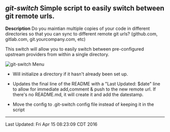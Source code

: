 ***git-switch***
Simple script to easily switch between git remote urls.
----
**Description**
Do you maintian multiple copies of your code in different directories so that you can sync to different remote git urls?  (github.com, gitlab.com, git.yourcompany.com, etc)

This switch will allow you to easily switch between pre-configured upstream providers from within a single directory.  

<img src="http://www.jeffpickell.com/git-switch/images/git-switch_menu.png" alt="git-switch Menu">

- Will initialize a directory if it hasn't already been set up.  
- Updates the final line of the README with a "Last Updated: $date" line to allow for immediate add,comment & push to the new remote url.  If there's no README.md, it will create it and add the datestamp.

- Move the config to .git-switch config file instead of keeping it in the script
----

Last Updated: Fri Apr 15 08:23:09 CDT 2016
